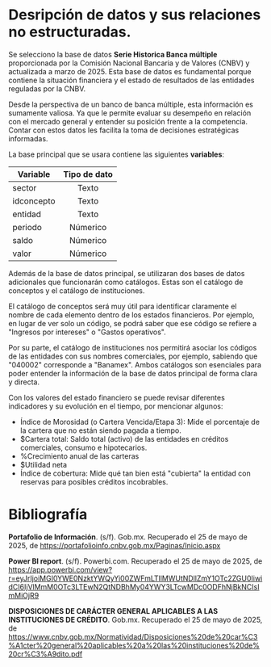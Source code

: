 # Desripción de datos y sus relaciones no estructuradas.

Se selecciono la base de datos **Serie Historica Banca múltiple** proporcionada por la Comisión Nacional Bancaria y de Valores (CNBV) y actualizada a marzo de 2025. Esta base de datos es fundamental porque contiene la situación financiera y el estado de resultados de las entidades reguladas por la CNBV.

Desde la perspectiva de un banco de banca múltiple, esta información es sumamente valiosa. Ya que le permite evaluar su desempeño en relación con el mercado general y entender su posición frente a la competencia. Contar con estos datos les facilita la toma de decisiones estratégicas informadas.

La base principal que se usara contiene las siguientes **variables**:

|Variable|Tipo de dato
 --- | :---: 
sector|Texto
idconcepto|Texto
entidad|Texto
periodo|Númerico
saldo|Númerico
valor|Númerico

Además de la base de datos principal, se utilizaran dos bases de datos adicionales que funcionarán como catálogos. Estas son el catálogo de conceptos y el catálogo de instituciones.

El catálogo de conceptos será muy útil para identificar claramente el nombre de cada elemento dentro de los estados financieros. Por ejemplo, en lugar de ver solo un código, se podrá saber que ese código se refiere a "Ingresos por intereses" o "Gastos operativos".

Por su parte, el catálogo de instituciones nos permitirá asociar los códigos de las entidades con sus nombres comerciales, por ejemplo, sabiendo que "040002" corresponde a "Banamex". Ambos catálogos son esenciales para poder entender la información de la base de datos principal de forma clara y directa.

Con los valores del estado financiero se puede revisar diferentes indicadores y su evolución en el tiempo, por mencionar algunos:

- Índice de Morosidad (o Cartera Vencida/Etapa 3): Mide el porcentaje de la cartera que no están siendo pagada a tiempo.
- $Cartera total: Saldo total (activo) de las entidades en créditos comerciales, consumo e hipotecarios.
- %Crecimiento anual de las carteras
- $Utilidad neta
- Índice de cobertura: Mide qué tan bien está "cubierta" la entidad con reservas para posibles créditos incobrables.






# Bibliografía
**Portafolio de Información**. (s/f). Gob.mx. Recuperado el 25 de mayo de 2025, de https://portafolioinfo.cnbv.gob.mx/Paginas/Inicio.aspx

**Power BI report**. (s/f). Powerbi.com. Recuperado el 25 de mayo de 2025, de https://app.powerbi.com/view?r=eyJrIjoiMGI0YWE0NzktYWQyYi00ZWFmLTllMWUtNDllZmY1OTc2ZGU0IiwidCI6IjVlMmM0OTc3LTEwN2QtNDBhMy04YWY3LTcwMDc0ODFhNjBkNCIsImMiOjR9

**DISPOSICIONES DE CARÁCTER GENERAL APLICABLES A LAS INSTITUCIONES DE CRÉDITO**. Gob.mx. Recuperado el 25 de mayo de 2025, de https://www.cnbv.gob.mx/Normatividad/Disposiciones%20de%20car%C3%A1cter%20general%20aplicables%20a%20las%20instituciones%20de%20cr%C3%A9dito.pdf